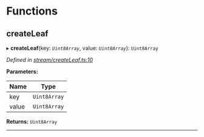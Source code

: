 

# Functions

<a id="createleaf"></a>

##  createLeaf

▸ **createLeaf**(key: *`Uint8Array`*, value: *`Uint8Array`*): `Uint8Array`

*Defined in [stream/createLeaf.ts:10](https://github.com/polkadot-js/common/blob/5bd08ca/packages/trie-codec/src/stream/createLeaf.ts#L10)*

**Parameters:**

| Name | Type |
| ------ | ------ |
| key | `Uint8Array` |
| value | `Uint8Array` |

**Returns:** `Uint8Array`

___

